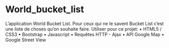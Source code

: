 # World_bucket_list
 
L’application World Bucket List. Pour ceux qui ne le savent Bucket List c’est une liste de choses qu’on souhaite faire.
Utiliser pour ce projet:
	•	HTML5 / CSS3
	•	Bootstrap
	•	Javascript
	•	Requêtes HTTP - Ajax
	•	API Google Map
	•	Google Street View
